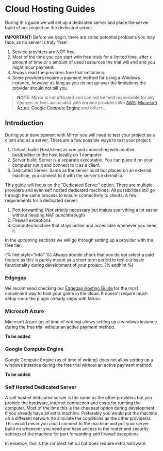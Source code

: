 # Cloud Hosting Guides

During this guide we will set up a dedicated server and place the server build of our project on the dedicated server.

**IMPORTANT:** Before we begin, there are some potential problems you may face, as no server is truly 'free':

1. Service providers are NOT free.
2. Most of the time you can start with free trials for a limited time, after x amount of time or x amount of used resources the trial will end and you might incur payment.
3. Always read the providers free trial limitations.
4. Some providers require a payment method for using a Windows instance, however as long as you do not go over the limitations the provider should not bill you.

> **NOTE**: Mirror is not affiliated and can not be held responsible for any charges or fees associated with service providers like [AWS](https://aws.amazon.com/), [Microsoft Azure](https://azure.microsoft.com/en-us/free/), [Google Compute Engine](https://cloud.google.com/compute/) and others...

## Introduction <a href="#introduction" id="introduction"></a>

During your development with Mirror you will need to test your project as a client and as a server. There are a few possible ways to test your project:

1. Default build: Host/client as one and connecting with another build/editor to the host locally on 1 computer.
2. Server build: Server is a separate executable. You can place it on your computer run it and connect to it as a client.
3. Dedicated Server: Same as the server build but placed on an external machine, you connect to it with the server's external ip.

This guide will focus on the "Dedicated Server" option. There are multiple providers and even self hosted dedicated machines. All possibilities still go through the same process to ensure connectivity to clients. A few requirements for a dedicated server:

1. Port forwarding (Not strictly necessary but makes everything a lot easier without needing NAT punchthrough)
2. Firewall exceptions
3. Computer/machine that stays online and accessible whenever you need it.

In the upcoming sections we will go through setting up a provider with the free tier.

{% hint style="info" %}
Always double check that you do not select a paid feature as this is purely meant as a short term period to test out basic functionality during development of your project.
{% endhint %}

### Edgegap <a href="#microsoft-azure" id="microsoft-azure"></a>

We recommend checking our [Edgegap Hosting Guide](../edgegap-hosting-plugin-guide.md) for the most convenient way to host your game in the cloud. It doesn't require much setup since the plugin already ships with Mirror.

### Microsoft Azure <a href="#microsoft-azure" id="microsoft-azure"></a>

Microsoft Azure (as of time of writing) allows setting up a windows instance during the free trial without an active payment method.

**To be added**

### Google Compute Engine <a href="#google-compute-engine" id="google-compute-engine"></a>

Google Compute Engine (as of time of writing) does not allow setting up a windows instance during the free trial without an active payment method.

**To be added**

### Self Hosted Dedicated Server <a href="#self-hosted-dedicated-server" id="self-hosted-dedicated-server"></a>

A self hosted dedicated server is the same as the other providers but you provide the hardware, internet connection and costs for running the computer. Most of the time this is the cheapest option during development if you already have an extra machine. Preferably you would put the machine on a different network (to simulate the conditions as the other providers). This would mean you could connect to the machine and put your server build on whenever you need and have access to the router and security settings of the machine for port forwarding and firewall exceptions.

In essence, this is the simplest set up but does require extra hardware.
